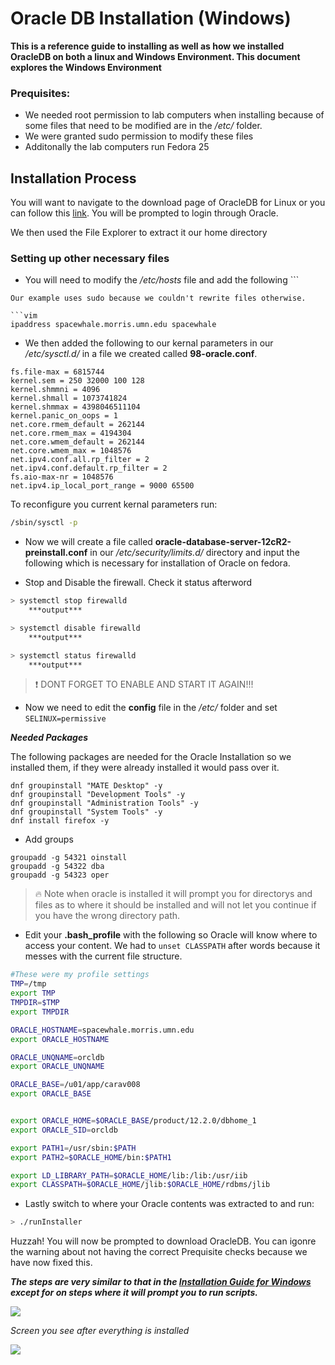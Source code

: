# Oracle DB Installation (Windows)
**This is a reference guide to installing as well as how we installed OracleDB on both a linux and Windows Environment. This document explores the Windows Environment**

### Prequisites:
* We needed root permission to lab computers when installing because of some files that need to be modified are in the _/etc/_ folder.
* We were granted sudo permission to modify these files
* Additonally the lab computers run Fedora 25


## Installation Process
You will want to navigate to the download page of OracleDB for Linux or you can follow this [link](http://www.oracle.com/technetwork/database/enterprise-edition/downloads/index.html). You will be prompted to login through Oracle.

We then used the File Explorer to extract it our home directory
### Setting up other necessary files

* You will need to modify the _/etc/hosts_ file and add the following ```<IP-address>  <fully-qualified-machine-name>  <machine-name>
```.
Our example uses sudo because we couldn't rewrite files otherwise.

```vim
ipaddress spacewhale.morris.umn.edu spacewhale

```

* We then added the following to our kernal parameters in our _/etc/sysctl.d/_ in a file we created called **98-oracle.conf**.

```vim
fs.file-max = 6815744
kernel.sem = 250 32000 100 128
kernel.shmmni = 4096
kernel.shmall = 1073741824
kernel.shmmax = 4398046511104
kernel.panic_on_oops = 1
net.core.rmem_default = 262144
net.core.rmem_max = 4194304
net.core.wmem_default = 262144
net.core.wmem_max = 1048576
net.ipv4.conf.all.rp_filter = 2
net.ipv4.conf.default.rp_filter = 2
fs.aio-max-nr = 1048576
net.ipv4.ip_local_port_range = 9000 65500
```
To reconfigure you current kernal parameters run:

```bash
/sbin/sysctl -p
```
* Now we will create a file called **oracle-database-server-12cR2-preinstall.conf** in our _/etc/security/limits.d/_ directory and input the following which is necessary for installation of Oracle on fedora.

* Stop and Disable the firewall. Check it status afterword

```bash
> systemctl stop firewalld
    ***output***

> systemctl disable firewalld
    ***output***

> systemctl status firewalld
    ***output***
```
> :exclamation: DONT FORGET TO ENABLE AND START IT AGAIN!!!

* Now we need to edit the **config** file in the _/etc/_ folder and set ```SELINUX=permissive```


***Needed Packages***

The following packages are needed for the Oracle Installation so we installed them, if they were already installed it would pass over it.

```vim
dnf groupinstall "MATE Desktop" -y
dnf groupinstall "Development Tools" -y
dnf groupinstall "Administration Tools" -y
dnf groupinstall "System Tools" -y
dnf install firefox -y
```

*  Add groups

```vim
groupadd -g 54321 oinstall
groupadd -g 54322 dba
groupadd -g 54323 oper
```
>:fire: Note when oracle is installed it will prompt you for directorys and files as to where it should be installed and will not let you continue if you have the wrong directory path.


* Edit your **.bash_profile** with the following so Oracle will know where to access your content. We had to ```unset CLASSPATH```
after words because it messes with the current file structure.

```bash
#These were my profile settings
TMP=/tmp
export TMP
TMPDIR=$TMP
export TMPDIR

ORACLE_HOSTNAME=spacewhale.morris.umn.edu
export ORACLE_HOSTNAME

ORACLE_UNQNAME=orcldb
export ORACLE_UNQNAME

ORACLE_BASE=/u01/app/carav008
export ORACLE_BASE


export ORACLE_HOME=$ORACLE_BASE/product/12.2.0/dbhome_1
export ORACLE_SID=orcldb

export PATH1=/usr/sbin:$PATH
export PATH2=$ORACLE_HOME/bin:$PATH1

export LD_LIBRARY_PATH=$ORACLE_HOME/lib:/lib:/usr/iib
export CLASSPATH=$ORACLE_HOME/jlib:$ORACLE_HOME/rdbms/jlib
```

* Lastly switch to where your Oracle contents was extracted to and run:

``` bash
> ./runInstaller
```

Huzzah! You will now be prompted to download OracleDB. You can igonre the warning about not having the correct Prequisite checks because we have now fixed this.

***The steps are very similar to that in the [Installation Guide for Windows](/InstallationGuides/InstallationGuideWindows.md) except for on steps where it will prompt you to run scripts.***

![](/InstallationGuides/Linux/Configuration.jpg)

*Screen you see after everything is installed*

![](/InstallationGuides/Linux/Finish)
